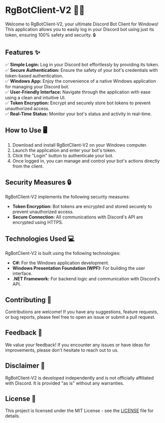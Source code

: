 # RgBotClient-V2 🤖💬

Welcome to RgBotClient-V2, your ultimate Discord Bot Client for Windows! This application allows you to easily log in your Discord bot using just its token, ensuring 100% safety and security. 🔒

## Features ✨

✅ **Simple Login:** Log in your Discord bot effortlessly by providing its token.  
✅ **Secure Authentication:** Ensure the safety of your bot's credentials with token-based authentication.  
✅ **Windows App:** Enjoy the convenience of a native Windows application for managing your Discord bot.  
✅ **User-Friendly Interface:** Navigate through the application with ease using a clean and intuitive UI.  
✅ **Token Encryption:** Encrypt and securely store bot tokens to prevent unauthorized access.  
✅ **Real-Time Status:** Monitor your bot's status and activity in real-time.

## How to Use 🖥️

1. Download and install RgBotClient-V2 on your Windows computer.
2. Launch the application and enter your bot's token.
3. Click the "Login" button to authenticate your bot.
4. Once logged in, you can manage and control your bot's actions directly from the client.

## Security Measures 🔒

RgBotClient-V2 implements the following security measures:

- **Token Encryption:** Bot tokens are encrypted and stored securely to prevent unauthorized access.
- **Secure Connection:** All communications with Discord's API are encrypted using HTTPS.

## Technologies Used 💻

RgBotClient-V2 is built using the following technologies:

- **C#:** For the Windows application development.
- **Windows Presentation Foundation (WPF):** For building the user interface.
- **.NET Framework:** For backend logic and communication with Discord's API.

## Contributing 🤝

Contributions are welcome! If you have any suggestions, feature requests, or bug reports, please feel free to open an issue or submit a pull request.

## Feedback 📝

We value your feedback! If you encounter any issues or have ideas for improvements, please don't hesitate to reach out to us.

## Disclaimer 📣

RgBotClient-V2 is developed independently and is not officially affiliated with Discord. It is provided "as is" without any warranties.

## License 📄

This project is licensed under the MIT License - see the [LICENSE](LICENSE) file for details.
